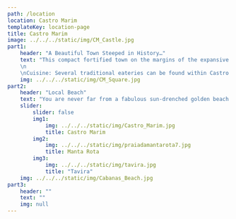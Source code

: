 ```yaml
---
path: /location
location: Castro Marim
templateKey: location-page
title: Castro Marim
image: ../../../static/img/CM_Castle.jpg
part1: 
    header: "A Beautiful Town Steeped in History…"
    text: "This compact fortified town on the margins of the expansive Guadiana river boasts a rich history dating back to Roman times. Overlooking vast salt flats and bordered by the Reserva Natural do Sapal de Castro Marim, there is much to offer the visitor. Whitewashed houses align narrow cobbled streets winding up to the impressive castle fortifications, whose construction was ordered by King Alfonso III during the XIII Century, with presence on this strategic site dating back to the bronze age. While away a lazy afternoon visiting the castle grounds and enjoy a favourite tipple in one of several bars and cafes dotted along pretty tranquil streets. For provisions, several mini-markets offer the basics, while larger supermarkets and an excellent selection of shopping facilities can be found in the nearby handsome border town of Vila Real do Santo António, just a short drive away.
    \n
    \nCuisine: Several traditional eateries can be found within Castro Marim itself, while country restaurants dotted in the surrounding olive covered lands and small nearby villages, such as Monte Francisco, provide perfect spots to sample hearty meals at very reasonable prices. For a greater selection, and for delicious seafood, head to Vila Real where the daily catch is served simply grilled with flavoursome local produce. Or head across the border, via ferry or road, to the vibrant Andalusian town of Ayamonte, where pretty tile bedecked squares and cosy cafes and restaurants serve varied and appetizing tapas."
    img: ../../../static/img/CM_Square.jpg
part2:
    header: "Local Beach"
    text: "You are never far from a fabulous sun-drenched golden beach on the Algarve and the nearby stretch of sands from Vila Real heading west do not disappoint. Boasting many Blue Flag distinctions of excellence, the beaches along this coast are expansive, slowly sloping and backed by golden dunes. Praia Verde beach access is elevated - you will need a car and be prepared to walk down the steps to reach the sands. Its name (translated as the 'Green Beach') is derived from the fact that it is unusually bordered by a lovely crest of pine trees, which makes the setting private. Directly next door, Cabeco Beach is smaller and with its hidden entramce, tensds to be less busy. For those who enjoy walking, here the sands are long and flat with a relaxing walk taking around 30 minutes either east to Monte Gordo or West to Altura."
    slider:
        slider: false
        img1: 
            img: ../../../static/img/Castro_Marim.jpg
            title: Castro Marim
        img2: 
            img: ../../../static/img/praiadamantarota7.jpg
            title: Manta Rota
        img3: 
            img: ../../../static/img/tavira.jpg
            title: "Tavira"
    img: ../../../static/img/Cabanas_Beach.jpg
part3:
    header: ""
    text: ""
    img: null
---
```

